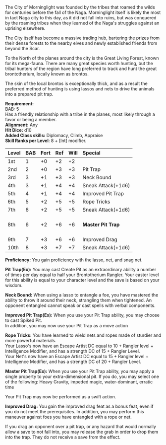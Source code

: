 
The City of Morninglight was founded by the tribes that roamed the wilds for centuries before the fall of the Naga.  Morninglight itself is likely the most in tact Naga city to this day, as it did not fall into ruins, but was conquered by the roaming tribes when they learned of the Naga's struggles against an uprising elsewhere.

The City itself has become a massive trading hub, bartering the prizes from their dense forests to the nearby elves and newly established friends from beyond the Scar.

To the North of the planes around the city is the Great Living Forest, known for its mega-fauna.  There are many great species worth hunting, but the tribal hunters of the region have long preferred to track and hunt the great brontotherium, locally known as brontos.

The skin of the local brontos is exceptionally thick, and as a result the preferred method of hunting is using lassos and nets to drive the animals into a prepared pit trap.

**Requirement:**   
BAB: 5  
Has a friendly relationship with a tribe in the planes, most likely through a favor or being a member.  
**Alignment:**  Any  
**Hit Dice:** d10  
**Added Class skills:** Diplomacy, Climb, Appraise  
**Skill Ranks per Level**: 8 + [Int] modifier.

|**Level**|**BAB**|**Fort**|**Ref**|**Will**|**Special**|
| :- | :- | :- | :- | :- | :- |
|1st|1|+0|+2|+2||
|2nd|2|+0|+3|+3|Pit Trap|
|3rd|3|+1|+3|+3|Neck Bound|
|4th|3|+1|+4|+4|Sneak Attack(+1d6)|
|5th|4|+1|+4|+4|Improved Pit Trap|
|6th|5|+2|+5|+5|Rope Tricks|
|7th|6|+2|+5|+5|Sneak Attack(+1d6)|
|8th|6|+2|+6|+6|<h4>Master Pit Trap</h4>|
|9th|7|+3|+6|+6|Improved Drag|
|10th|8|+3|+7|+7|Sneak Attack(+1d6)|

**Proficiency:** You gain proficiency with the lasso, net, and snag net.

**Pit Trap(Ex):** You may cast Create Pit as an extraordinary ability a number of times per day equal to half your Brontotherium Rangler.  Your caster level for this ability is equal to your character level and the save is based on your wisdom.  

**Neck Bound:** When using a lasso to entangle a foe, you have mastered the ability to throw it around their neck, strangling them when tightened.  An opponent entangled cannot speak or cast spells with verbal components.  

**Improved Pit Trap(Ex):** When you use your Pit Trap ability, you may choose to cast Spiked Pit.  
In addition, you may now use your Pit Trap as a move action  

**Rope Tricks:** You have learned to wield nets and ropes made of sturdier and more powerful materials.  
Your Lasso's now have an Escape Artist DC equal to 10 + Rangler level + Intelligence Modifier, and has a strength DC of 15 + Rangler Level.  
Your Net's now have an Escape Artist DC equal to 15 + Rangler level + Intelligence Modifier, and has a strength DC of 20 + Rangler Level.  

**Master Pit Trap(Ex):** When you use your Pit Trap ability, you may apply a single property to your extra-dimensional pit.  If you do, you may select one of the following: Heavy Gravity, impeded magic, water-dominant, erratic time  

Your Pit Trap may now be performed as a swift action.  

**Improved Drag:** You gain the improved drag feat as a bonus feat, even if you do not meet the prerequisites.  In addition, you may perform this maneuver against foes you have entangled with a rope or net.  

If you drag an opponent over a pit trap, or any hazard that would normally allow a save to not fall into, you may release the grab in order to drop them into the trap.  They do not receive a save from the effect.  
